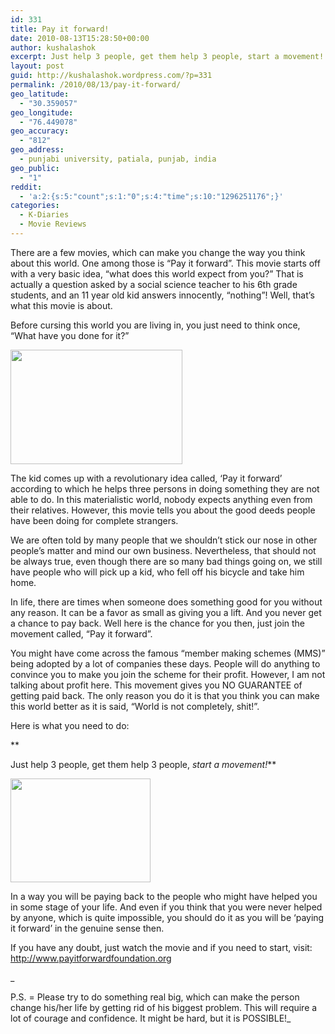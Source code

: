 ```yaml
---
id: 331
title: Pay it forward!
date: 2010-08-13T15:28:50+00:00
author: kushalashok
excerpt: Just help 3 people, get them help 3 people, start a movement!
layout: post
guid: http://kushalashok.wordpress.com/?p=331
permalink: /2010/08/13/pay-it-forward/
geo_latitude:
  - "30.359057"
geo_longitude:
  - "76.449078"
geo_accuracy:
  - "812"
geo_address:
  - punjabi university, patiala, punjab, india
geo_public:
  - "1"
reddit:
  - 'a:2:{s:5:"count";s:1:"0";s:4:"time";s:10:"1296251176";}'
categories:
  - K-Diaries
  - Movie Reviews
---
```

There are a few movies, which can make you change the way you think about this world. One among those is &#8220;Pay it forward&#8221;. This movie starts off with a very basic idea, &#8220;what does this world expect from you?” That is actually a question asked by a social science teacher to his 6th grade students, and an 11 year old kid answers innocently, &#8220;nothing&#8221;! Well, that&#8217;s what this movie is about.
  
Before cursing this world you are living in, you just need to think once, &#8220;What have you done for it?&#8221;

[<img class="aligncenter size-full wp-image-333" title="pay it forward" src="http://kushalashok.files.wordpress.com/2010/08/pay-it-forward.jpg" alt="" width="275" height="183" />](http://kushalashok.files.wordpress.com/2010/08/pay-it-forward.jpg)

The kid comes up with a revolutionary idea called, ‘Pay it forward&#8217; according to which he helps three persons in doing something they are not able to do. In this materialistic world, nobody expects anything even from their relatives. However, this movie tells you about the good deeds people have been doing for complete strangers.

We are often told by many people that we shouldn&#8217;t stick our nose in other people&#8217;s matter and mind our own business. Nevertheless, that should not be always true, even though there are so many bad things going on, we still have people who will pick up a kid, who fell off his bicycle and take him home.

In life, there are times when someone does something good for you without any reason. It can be a favor as small as giving you a lift. And you never get a chance to pay back. Well here is the chance for you then, just join the movement called, &#8220;Pay it forward&#8221;.

You might have come across the famous &#8220;member making schemes (MMS)&#8221; being adopted by a lot of companies these days. People will do anything to convince you to make you join the scheme for their profit. However, I am not talking about profit here. This movement gives you NO GUARANTEE of getting paid back. The only reason you do it is that you think you can make this world better as it is said, “World is not completely, shit!&#8221;.

Here is what you need to do:
  
**
  
Just help 3 people, get them help 3 people, _start a movement!_**

[<img class="aligncenter size-full wp-image-335" title="PIF" src="http://kushalashok.files.wordpress.com/2010/08/pif.jpg" alt="" width="224" height="166" />](http://kushalashok.files.wordpress.com/2010/08/pif.jpg)

In a way you will be paying back to the people who might have helped you in some stage of your life. And even if you think that you were never helped by anyone, which is quite impossible, you should do it as you will be &#8216;paying it forward&#8217; in the genuine sense then.

If you have any doubt, just watch the movie and if you need to start, visit: <http://www.payitforwardfoundation.org>

_
  
P.S. = Please try to do something real big, which can make the person change his/her life by getting rid of his biggest problem. This will require a lot of courage and confidence. It might be hard, but it is POSSIBLE!_